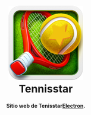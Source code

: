 <h1 align="center">
  <br>
  <a href="https://www.tennis-star.com"><img src="https://raw.githubusercontent.com/martinbobbio/davinci-tennisstar-frontend/master/src/assets/images/logo.png" alt="Tenisstar" width="200"></a>
  <br>
  Tennisstar
  <br>
</h1>

<h4 align="center">Sitio web de Tenisstar<a href="https://www.tennis-star.com" target="_blank">Electron</a>.</h4>

